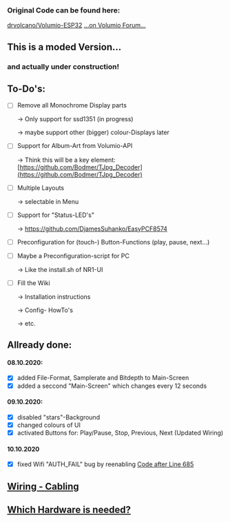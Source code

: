 ### Original Code can be found here:
[drvolcano/Volumio-ESP32](https://github.com/drvolcano/Volumio-ESP32)
[...on Volumio Forum...](https://community.volumio.org/t/wifi-remote-for-volumio-based-on-esp32-and-oled/39146)

## This is a moded Version...
### and actually under construction!

## To-Do's:

- [ ] Remove all Monochrome Display parts 

  -> Only support for ssd1351 (in progress)

  -> maybe support other (bigger) colour-Displays later
  
- [ ] Support for Album-Art from Volumio-API
  
  -> Think this will be a key element:[https://github.com/Bodmer/TJpg_Decoder](https://github.com/Bodmer/TJpg_Decoder)

- [ ] Multiple Layouts
  
  -> selectable in Menu

- [ ] Support for "Status-LED's"

  -> https://github.com/DjamesSuhanko/EasyPCF8574

- [ ] Preconfiguration for (touch-) Button-Functions (play, pause, next...)

- [ ] Maybe a Preconfiguration-script for PC

  -> Like the install.sh of NR1-UI

- [ ] Fill the Wiki

  -> Installation instructions

  -> Config- HowTo's

  -> etc.

## Allready done:

#### 08.10.2020:
- [x] added File-Format, Samplerate and Bitdepth to Main-Screen
- [x] added a seccond "Main-Screen" which changes every 12 seconds

#### 09.10.2020:
- [x] disabled "stars"-Background
- [x] changed colours of UI
- [x] activated Buttons for: Play/Pause, Stop, Previous, Next (Updated Wiring)

#### 10.10.2020
- [x] fixed Wifi "AUTH_FAIL" bug by reenabling [Code after Line 685](https://github.com/Maschine2501/Volumio-ESP32/blob/3154605cc0bf50a21a37f0314f13afc1339804dc/src/main.cpp#L685)

## [Wiring - Cabling](https://github.com/Maschine2501/Volumio-ESP32/wiki/Wiring)

## [Which Hardware is needed?](https://github.com/Maschine2501/Volumio-ESP32/wiki/Used-Hardware)

